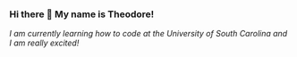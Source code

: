 ### Hi there 👋 My name is Theodore!
*I am currently learning how to code at the University of South Carolina and I am really excited!*
<!--
**theodv/theodv** is a ✨ _special_ ✨ repository because its `README.md` (this file) appears on your GitHub profile.

Here are some ideas to get you started:


- 🌱 I’m currently learning the basics of coding.
- 👯 I’m looking to collaborate on projects outside of class that will give me more experience and confidence in coding.
- 🤔 I’m looking for help with coding.
- 💬 Ask me about lobsters.
- ⚡ Fun fact: Drake is my long lost cousin.
-->

